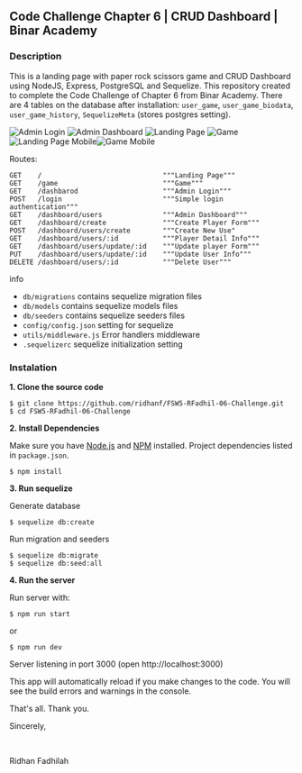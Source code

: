 ## Code Challenge Chapter 6 | CRUD Dashboard | Binar Academy

### Description

This is a landing page with paper rock scissors game and CRUD Dashboard using NodeJS, Express, PostgreSQL and Sequelize. This repository created to complete the Code Challenge of Chapter 6 from Binar Academy. There are 4 tables on the database after installation: `user_game`, `user_game_biodata`, `user_game_history`, `SequelizeMeta` (stores postgres setting).

<img alt="Admin Login" height="auto" src="./preview/admin-login.png"/>
<img alt="Admin Dashboard" height="auto" src="./preview/admin-dashboard.png"/>
<img alt="Landing Page" height="auto" src="./preview/landing-page.png"/>
<img alt="Game" height="auto" src="./preview/game.png"/>
<img alt="Landing Page Mobile" height="auto" src="./preview/landing-page-mobile.png"/><img alt="Game Mobile" height="auto" src="./preview/game-mobile.png"/>

Routes:

```
GET    /                              """Landing Page"""
GET    /game                          """Game"""
GET    /dashbarod                     """Admin Login"""
POST   /login                         """Simple login authentication"""
GET    /dashboard/users               """Admin Dashboard"""
GET    /dashboard/create              """Create Player Form"""
POST   /dashboard/users/create        """Create New Use"
GET    /dashboard/users/:id           """Player Detail Info"""
GET    /dashboard/users/update/:id    """Update player Form"""
PUT    /dashboard/users/update/:id    """Update User Info"""
DELETE /dashboard/users/:id           """Delete User"""
```

info 

- `db/migrations` contains sequelize migration files
- `db/models` contains sequelize models files
- `db/seeders` contains sequelize seeders files
- `config/config.json` setting for sequelize
- `utils/middleware.js` Error handlers middleware
- `.sequelizerc` sequelize initialization setting

### Instalation

**1. Clone the source code**

```
$ git clone https://github.com/ridhanf/FSW5-RFadhil-06-Challenge.git
$ cd FSW5-RFadhil-06-Challenge
```

**2. Install Dependencies**

Make sure you have [Node.js](https://nodejs.org/) and [NPM](https://www.npmjs.com/) installed. Project dependencies listed in `package.json`.

```
$ npm install
```

**3. Run sequelize**

Generate database

```
$ sequelize db:create
```

Run migration and seeders

```
$ sequelize db:migrate
$ sequelize db:seed:all
```

**4. Run the server**

Run server with:

```
$ npm run start
```

or

```
$ npm run dev
```

Server listening in port 3000 (open http://localhost:3000)

This app will automatically reload if you make changes to the code.
You will see the build errors and warnings in the console.

That's all. Thank you.

Sincerely,

&nbsp;

Ridhan Fadhilah
